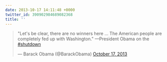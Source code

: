 ```yaml
---
date: 2013-10-17 14:11:48 +0000
twitter_id: 390902984689082368
title: ''
---
```


<blockquote class="twitter-tweet"><p lang="en" dir="ltr">&quot;Let&#39;s be clear, there are no winners here ... The American people are completely fed up with Washington.&quot; —President Obama on the <a href="https://twitter.com/hashtag/shutdown?src=hash&amp;ref_src=twsrc%5Etfw">#shutdown</a></p>&mdash; Barack Obama (@BarackObama) <a href="https://twitter.com/BarackObama/status/390857020011606017?ref_src=twsrc%5Etfw">October 17, 2013</a></blockquote>
<script async src="https://platform.twitter.com/widgets.js" charset="utf-8"></script>
